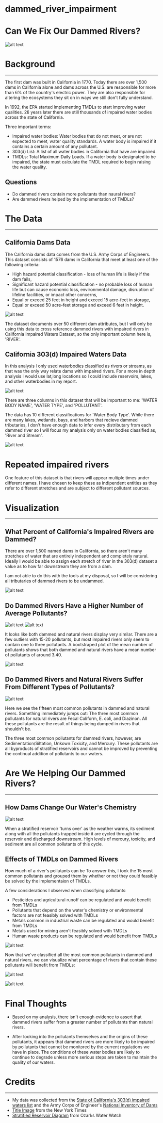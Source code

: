 # dammed_river_impairment
# Can We Fix Our Dammed Rivers?


![alt text](img/title.jpg "Title")


# Background
------

The first dam was built in California in 1770. Today there are over 1,500 dams in California alone and dams across the U.S. are responsible for more than 6% of the country's electric power. They are also responsible for altering the ecosystems they sit on in ways we still don't fully understand. 

In 1992, the EPA started implementing TMDLs to start improving water qualities. 28 years later there are still thousands of impaired water bodies across the state of California.

Three important terms:
- Impaired water bodies: Water bodies that do not meet, or are not expected to meet, water quality standards. A water body is impaired if it contains a certain amount of any pollutant. 
- 303(d) List: A list of all water bodies in California that have are impaired.
- TMDLs: Total Maximum Daily Loads. If a water body is designated to be impaired, the state must calculate the TMDL required to begin raising the water quality.

## Questions
- Do dammed rivers contain more pollutants than naural rivers?
- Are dammed rivers helped by the implementation of TMDLs?


# The Data
---------

## California Dams Data

The California dams data comes from the U.S. Army Corps of Engineers. This dataset consists of 1576 dams in California that meet at least one of the following criteria:
- High hazard potential classification - loss of human life is likely if the dam fails,
- Significant hazard potential classification - no probable loss of human life but can cause economic loss, environmental damage, disruption of lifeline facilities, or impact other concerns,
- Equal or exceed 25 feet in height and exceed 15 acre-feet in storage,
- Equal or exceed 50 acre-feet storage and exceed 6 feet in height.

![alt text](img/dammed_image.png "Title")


The dataset documents over 50 different dam attributes, but I will only be using this data to cross reference dammed rivers with impaired rivers in California Impaired Waters Dataset, so the only important column here is, 'RIVER'.

## California 303(d) Impaired Waters Data


In this analysis I only used waterbodies classified as rivers or streams, as that was the only way relate dams with impaired rivers. For a more in depth analysis I would use lat,long locations so I could include reservoirs, lakes, and other waterbodies in my report.

![alt text](img/impaired_image.png "Title")


There are three columns in this dataset that will be important to me: 'WATER BODY NAME', 'WATER TYPE', and 'POLLUTANT'. 

The data has 10 different classifications for 'Water Body Type'. While there are many lakes, wetlands, bays, and harbors that recieve dammed tributaries, I don't have enough data to infer every distributary from each dammed river so I will focus my analysis only on water bodies classified as, 'River and Stream'.

![alt text](img/water_body_types.png "Title")

# Repeated impaired rivers

One feature of this dataset is that rivers will appear multiple times under different names. I have chosen to keep these as indipendent entities as they refer to different stretches and are subject to different pollutant sources.

# Visualization
-----

## What Percent of California's Impaired Rivers are Dammed?

There are over 1,500 named dams in California, so there aren't many stretches of water that are entirely independent and completely natural. Ideally I would be able to assign each stretch of river in the 303(d) dataset a value as to how far downstream they are from a dam. 

I am not able to do this with the tools at my disposal, so I will be considering all tributaries of dammed rivers to be undammed.

![alt text](img/data_overview.png "Title")


## Do Dammed Rivers Have a Higher Number of Average Pollutants?  


![alt text](img/hist_natural.png "Title")
![alt text](img/hist_dammed.png "Title")

It looks like both dammed and natural rivers display very similar. There are a few outliers with 15-20 pollutants, but most impaired rivers only seem to contain one to three pollutants. A bootstraped plot of the mean number of pollutants shows that both dammed and natural rivers have a mean number of pollutants of around 3.40.


![alt text](img/ab_test.png "Title")


## Do Dammed Rivers and Natural Rivers Suffer From Different Types of Pollutants?

![alt text](img/top_poll.png "Title")

Here we see the fifteen most common pollutants in dammed and natural rivers. Something immediately jumps out:
The three most common pollutants for natural rivers are Fecal Coliform, E. coli, and Diazinon. All these pollutants are the result of things being dumped in rivers that shouldn't be. 

The three most common pollutants for dammed rivers, however, are Sedimentation/Siltation, Unkown Toxicity, and Mercury. These pollutants are all byproducts of stratified reservoirs and cannot be improved by preventing the continual addition of pollutants to our waters.

# Are We Helping Our Dammed Rivers?
-----

## How Dams Change Our Water's Chemistry

![alt text](img/strat.png "Title")


When a stratified reservoir 'turns over' as the weather warms, its sediment along with all the pollutants trapped inside it are cycled through the reservoir and discharged downstream. High levels of mercury, toxicity, and sediment are all common pollutants of this cycle. 

## Effects of TMDLs on Dammed Rivers

How much of a river's pollutants can be
To answer this, I took the 15 most common pollutants and grouped them by whether or not they could feasibly be solved by the implementaion of TMDLs. 

A few considerations I observed when classifying pollutants:
- Pesticides and agricultural runoff can be regulated and would benefit from TMDLs
- Pollutants that depend on the water's chemistry or environmental factors are not feasibly solved with TMDLs
- Metals common in industrial waste can be regulated and would benefit from TMDLs
- Metals used for mining aren't feasibly solved with TMDLs
- Human waste products can be regulated and would benefit from TMDLs


![alt text](img/TMDL_treatable.png "Title")

Now that we've classified all the most common pollutants in dammed and natural rivers, we can visualize what percentage of rivers that contain these pollutants will benefit from TMDLs: 



![alt text](img/undammed.png "Title")


![alt text](img/dammed.png "Title")


# Final Thoughts

- Based on my analysis, there isn't enough evidence to assert that dammed rivers suffer from a greater number of pollutants than natural rivers. 


- After looking into the pollutants themselves and the origins of these pollutants, it appears that dammed rivers are more likely to be impaired by pollutants that cannot be monitored by the current regulations we have in place. The conditions of these water bodies are likely to continue to degrade unless more serious steps are taken to maintain the quality of our waters.

# Credits
----

- My data was collected from the [State of California's 303(d) impaired waters list](https://www.waterboards.ca.gov/centralvalley/water_issues/tmdl/impaired_waters_list/2008_2010_usepa_303dlist/20082010_usepa_aprvd_303dlist.pdf) and the Army Corps of Engineer's [National Inventory of Dams](https://nid.sec.usace.army.mil/ords/f?p=105:1)
- [Title Image](https://owwbeaverlake.org/blog/2018/08/fall-lake-turnover-is-coming/) from the New York Times
- [Stratified Reservoir Diagram](https://owwbeaverlake.org/blog/2018/08/fall-lake-turnover-is-coming/) from Ozarks Water Watch

